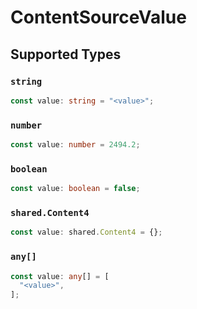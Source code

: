 # ContentSourceValue


## Supported Types

### `string`

```typescript
const value: string = "<value>";
```

### `number`

```typescript
const value: number = 2494.2;
```

### `boolean`

```typescript
const value: boolean = false;
```

### `shared.Content4`

```typescript
const value: shared.Content4 = {};
```

### `any[]`

```typescript
const value: any[] = [
  "<value>",
];
```

